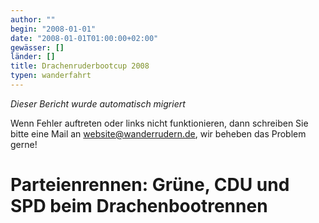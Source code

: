 ```yaml
---
author: ""
begin: "2008-01-01"
date: "2008-01-01T01:00:00+02:00"
gewässer: []
länder: []
title: Drachenruderbootcup 2008
typen: wanderfahrt
---
```



*Dieser Bericht wurde automatisch migriert*

Wenn Fehler auftreten oder links nicht funktionieren, dann schreiben Sie bitte eine Mail an website@wanderrudern.de, wir beheben das Problem gerne!



# Parteienrennen: Grüne, CDU und SPD beim Drachenbootrennen


